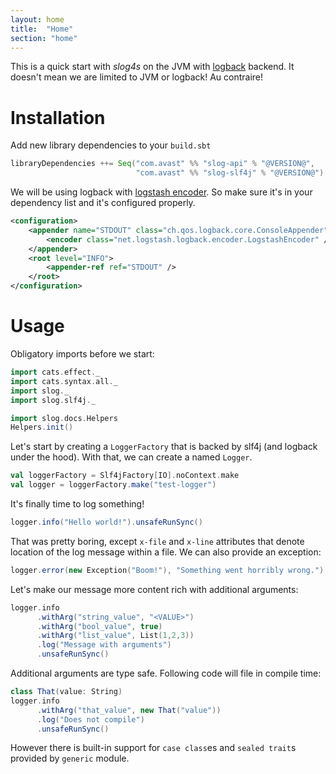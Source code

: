 ```yaml
---
layout: home
title:  "Home"
section: "home"
---
```


This is a quick start with *slog4s* on the JVM with [logback](http://logback.qos.ch/) backend. It doesn't 
mean we are limited to JVM or logback! Au contraire!

# Installation

Add new library dependencies to your `build.sbt` 

```scala
libraryDependencies ++= Seq("com.avast" %% "slog-api" % "@VERSION@", 
                            "com.avast" %% "slog-slf4j" % "@VERSION@")
```

We will be using logback with [logstash encoder](https://github.com/logstash/logstash-logback-encoder). So make sure 
it's in your dependency list and it's configured properly.

```xml
<configuration>
    <appender name="STDOUT" class="ch.qos.logback.core.ConsoleAppender">
        <encoder class="net.logstash.logback.encoder.LogstashEncoder" />
    </appender>
    <root level="INFO">
        <appender-ref ref="STDOUT" />
    </root>
</configuration>
```

# Usage

Obligatory imports before we start:
```scala mdoc
import cats.effect._
import cats.syntax.all._
import slog._
import slog.slf4j._
``` 

```scala mdoc:invisible
import slog.docs.Helpers
Helpers.init()
```


Let's start by creating a `LoggerFactory` that is backed by slf4j (and logback under the hood). With that, we
can create a named `Logger`.

```scala mdoc
val loggerFactory = Slf4jFactory[IO].noContext.make
val logger = loggerFactory.make("test-logger")
``` 

It's finally time to log something!

```scala mdoc:evallog
logger.info("Hello world!").unsafeRunSync()
```

That was pretty boring, except `x-file` and `x-line` attributes that denote location of the log message within a file. 
We can also provide an exception:

```scala mdoc:evallog
logger.error(new Exception("Boom!"), "Something went horribly wrong.").unsafeRunSync()
```

Let's make our message more content rich with additional arguments:

```scala mdoc:evallog
logger.info
      .withArg("string_value", "<VALUE>")
      .withArg("bool_value", true)
      .withArg("list_value", List(1,2,3))
      .log("Message with arguments")
      .unsafeRunSync()
``` 

Additional arguments are type safe. Following code will file in compile time:

```scala mdoc:fail
class That(value: String)
logger.info
      .withArg("that_value", new That("value"))
      .log("Does not compile")
      .unsafeRunSync()
```

However there is built-in support for `case class`es and `sealed trait`s provided by `generic` module.
